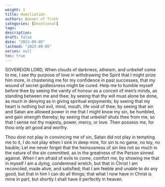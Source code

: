 ```yaml
---
weight: 1 
title: Humiliation
authors: Banner of Truth
categories: [Devotional]
tags: 
description: 
draft: false
date: "2023-09-05"
lastmod: "2023-09-05"
series: null
toc: true
---
```


<!--more-->

SOVEREIGN LORD,
When clouds of darkness, atheism, and
unbelief come to me,
I see thy purpose of love
in withdrawing the Spirit that I might prize him more,
in chastening me for my confidence in
past successes, that my wound of secret
godlessness might be cured.
Help me to humble myself before thee
by seeing the vanity of honour
as a conceit of men’s minds,
as standing between me and thee;
by seeing that thy will must alone be done,
as much in denying as in giving spiritual enjoyments;
by seeing that my heart is nothing but evil,
mind, mouth, life void of thee;
by seeing that sin and Satan are allowed power
in me that I might know my sin, be humbled,
and gain strength thereby;
by seeing that unbelief shuts thee from me,
so that I sense not thy majesty, power, mercy, or love.
Then possess me, for thou only art good and worthy.

Thou dost not play in convincing me of sin,
Satan did not play in tempting me to it,
I do not play when I sink in deep mire,
for sin is no game, no toy, no bauble;
Let me never forget that the heinousness of sin lies
not so much in the nature of the sin committed,
as in the greatness of the Person sinned against.
When I am afraid of evils to come, comfort me,
by showing me
that in myself I am a dying, condemned wretch,
but that in Christ I am reconciled, made alive,
and satisfied;
that I am feeble and unable to do any good,
but that in him I can do all things;
that what I now have in Christ is mine in part,
but shortly I shall have it perfectly in heaven.

